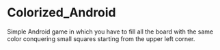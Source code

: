 Colorized_Android
=================

Simple Android game in which you have to fill all the board with the same color conquering small squares starting from the upper left corner.

